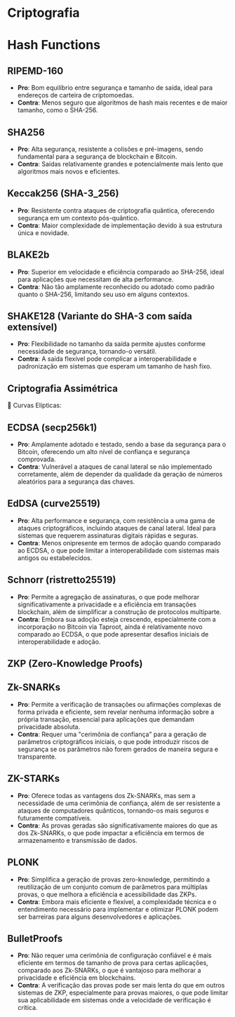 # Criptografia

# Hash Functions

## RIPEMD-160

- **Pro**: Bom equilíbrio entre segurança e tamanho de saída, ideal para endereços de carteira de criptomoedas.
- **Contra**: Menos seguro que algoritmos de hash mais recentes e de maior tamanho, como o SHA-256.

## SHA256

- **Pro**: Alta segurança, resistente a colisões e pré-imagens, sendo fundamental para a segurança de blockchain e Bitcoin.
- **Contra**: Saídas relativamente grandes e potencialmente mais lento que algoritmos mais novos e eficientes.

## Keccak256 (SHA-3_256)

- **Pro**: Resistente contra ataques de criptografia quântica, oferecendo segurança em um contexto pós-quântico.
- **Contra**: Maior complexidade de implementação devido à sua estrutura única e novidade.

## BLAKE2b

- **Pro**: Superior em velocidade e eficiência comparado ao SHA-256, ideal para aplicações que necessitam de alta performance.
- **Contra**: Não tão amplamente reconhecido ou adotado como padrão quanto o SHA-256, limitando seu uso em alguns contextos.

## SHAKE128 (Variante do SHA-3 com saída extensível)

- **Pro**: Flexibilidade no tamanho da saída permite ajustes conforme necessidade de segurança, tornando-o versátil.
- **Contra**: A saída flexível pode complicar a interoperabilidade e padronização em sistemas que esperam um tamanho de hash fixo.

## Criptografia Assimétrica

🔏 Curvas Elípticas:

## ECDSA (secp256k1)

- **Pro**: Amplamente adotado e testado, sendo a base da segurança para o Bitcoin, oferecendo um alto nível de confiança e segurança comprovada.
- **Contra**: Vulnerável a ataques de canal lateral se não implementado corretamente, além de depender da qualidade da geração de números aleatórios para a segurança das chaves.

## EdDSA (curve25519)

- **Pro**: Alta performance e segurança, com resistência a uma gama de ataques criptográficos, incluindo ataques de canal lateral. Ideal para sistemas que requerem assinaturas digitais rápidas e seguras.
- **Contra**: Menos onipresente em termos de adoção quando comparado ao ECDSA, o que pode limitar a interoperabilidade com sistemas mais antigos ou estabelecidos.

## Schnorr (ristretto25519)

- **Pro**: Permite a agregação de assinaturas, o que pode melhorar significativamente a privacidade e a eficiência em transações blockchain, além de simplificar a construção de protocolos multiparte.
- **Contra**: Embora sua adoção esteja crescendo, especialmente com a incorporação no Bitcoin via Taproot, ainda é relativamente novo comparado ao ECDSA, o que pode apresentar desafios iniciais de interoperabilidade e adoção.

## ZKP (Zero-Knowledge Proofs)


## Zk-SNARKs

- **Pro**: Permite a verificação de transações ou afirmações complexas de forma privada e eficiente, sem revelar nenhuma informação sobre a própria transação, essencial para aplicações que demandam privacidade absoluta.
- **Contra**: Requer uma "cerimônia de confiança" para a geração de parâmetros criptográficos iniciais, o que pode introduzir riscos de segurança se os parâmetros não forem gerados de maneira segura e transparente.

## ZK-STARKs

- **Pro**: Oferece todas as vantagens dos Zk-SNARKs, mas sem a necessidade de uma cerimônia de confiança, além de ser resistente a ataques de computadores quânticos, tornando-os mais seguros e futuramente compatíveis.
- **Contra**: As provas geradas são significativamente maiores do que as dos Zk-SNARKs, o que pode impactar a eficiência em termos de armazenamento e transmissão de dados.

## PLONK

- **Pro**: Simplifica a geração de provas zero-knowledge, permitindo a reutilização de um conjunto comum de parâmetros para múltiplas provas, o que melhora a eficiência e acessibilidade das ZKPs.
- **Contra**: Embora mais eficiente e flexível, a complexidade técnica e o entendimento necessário para implementar e otimizar PLONK podem ser barreiras para alguns desenvolvedores e aplicações.

## BulletProofs

- **Pro**: Não requer uma cerimônia de configuração confiável e é mais eficiente em termos de tamanho de prova para certas aplicações, comparado aos Zk-SNARKs, o que é vantajoso para melhorar a privacidade e eficiência em blockchains.
- **Contra**: A verificação das provas pode ser mais lenta do que em outros sistemas de ZKP, especialmente para provas maiores, o que pode limitar sua aplicabilidade em sistemas onde a velocidade de verificação é crítica.
